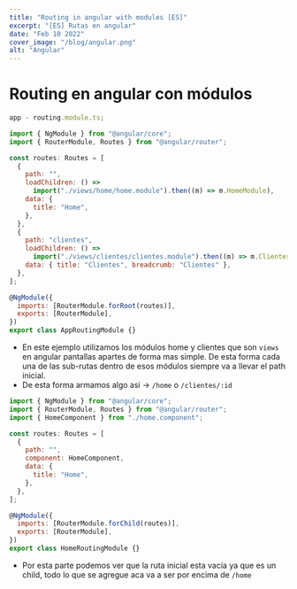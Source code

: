 ```yaml
---
title: "Routing in angular with modules [ES]"
excerpt: "[ES] Rutas en angular"
date: "Feb 10 2022"
cover_image: "/blog/angular.png"
alt: "Angular"
---
```


# Routing en angular con módulos

```jsx
app - routing.module.ts;

import { NgModule } from "@angular/core";
import { RouterModule, Routes } from "@angular/router";

const routes: Routes = [
  {
    path: "",
    loadChildren: () =>
      import("./views/home/home.module").then((m) => m.HomeModule),
    data: {
      title: "Home",
    },
  },
  {
    path: "clientes",
    loadChildren: () =>
      import("./views/clientes/clientes.module").then((m) => m.ClientesModule),
    data: { title: "Clientes", breadcrumb: "Clientes" },
  },
];

@NgModule({
  imports: [RouterModule.forRoot(routes)],
  exports: [RouterModule],
})
export class AppRoutingModule {}
```

- En este ejemplo utilizamos los módulos home y clientes que son `views` en angular pantallas apartes de forma mas simple. De esta forma cada una de las sub-rutas dentro de esos módulos siempre va a llevar el path inicial.
- De esta forma armamos algo asi → `/home` o `/clientes/:id`

```jsx
import { NgModule } from "@angular/core";
import { RouterModule, Routes } from "@angular/router";
import { HomeComponent } from "./home.component";

const routes: Routes = [
  {
    path: "",
    component: HomeComponent,
    data: {
      title: "Home",
    },
  },
];

@NgModule({
  imports: [RouterModule.forChild(routes)],
  exports: [RouterModule],
})
export class HomeRoutingModule {}
```

- Por esta parte podemos ver que la ruta inicial esta vacía ya que es un child, todo lo que se agregue aca va a ser por encima de `/home`
